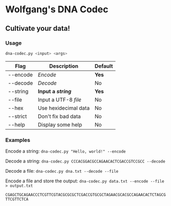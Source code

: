 #	Wolfgang's DNA Codec
##	Cultivate your data!

### Usage
```bash
dna-codec.py <input> <args>
```
| Flag		| Description			| Default	|
| ---------	| ---------------------	| ---------	|
| --encode	| *Encode*				| **Yes**	|
| --decode	| *Decode*				|	No		|
| --string	| **Input a *string***	| **Yes**	|
| --file	| Input a UTF-8 *file*	|	No		|
| --hex		| Use hexidecimal data	|	No		|
| --strict	| Don't fix bad data	|	No		|
| --help	| Display some help		|	No		|

### Examples
Encode a string:
`dna-codec.py "Hello, world!" --encode`

Decode a string:
`dna-codec.py CCCACGGACGCCAGAACACTCGACCGTCCGCC --decode`

Decode a file:
`dna-codec.py dna.txt --decode --file`

Encode a file and store the output:
`dna-codec.py data.txt --encode --file > output.txt`


```CGAGCTGCAGAACCCTCGTTCGTACGCGCGCTCGACCGTGCGCTAGAACGCACGCCAGAACACTCTAGCGTTCGTTCTCA```